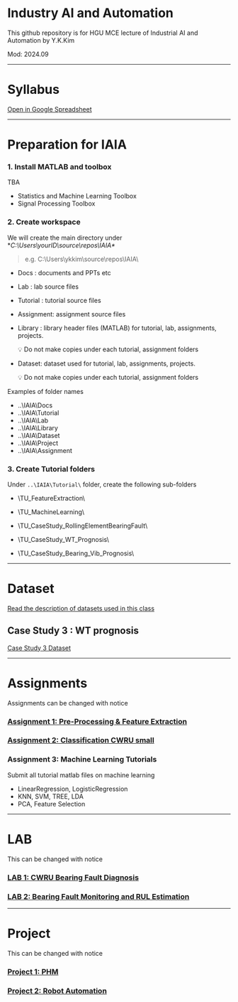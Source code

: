 # Industry AI and Automation

This github repository is for HGU MCE lecture of Industrial AI and Automation by Y.K.Kim

Mod: 2024.09

---
# Syllabus

[Open in Google Spreadsheet](https://docs.google.com/spreadsheets/d/1LbPzU5BaNWJbxIxk2sqOFMV-4e7cGteo/edit?gid=1264579071#gid=1264579071) 



---



# **Preparation for IAIA**

### 1. Install MATLAB and toolbox
TBA
* Statistics and Machine Learning Toolbox
* Signal Processing Toolbox



### 2. Create workspace

We will create the main directory under **C:\Users\yourID\source\repos\IAIA\**

> e.g. C:\Users\ykkim\source\repos\IAIA\

- Docs : documents and PPTs etc

- Lab : lab source files

- Tutorial : tutorial source files

- Assignment: assignment source files

- Library : library header files (MATLAB) for tutorial, lab, assignments, projects.

  <aside> 💡 Do not make copies under each tutorial, assignment folders

  </aside>

- Dataset:  dataset used for tutorial, lab, assignments, projects.

  <aside> 💡 Do not make copies under each tutorial, assignment folders
</aside>

Examples of folder names

- ..\IAIA\Docs
- ..\IAIA\Tutorial
- ..\IAIA\Lab
- ..\IAIA\Library
- ..\IAIA\Dataset
- ..\IAIA\Project
- ..\IAIA\Assignment



### 3. Create Tutorial folders

Under `..\IAIA\Tutorial\` folder, create the following sub-folders

- \TU_FeatureExtraction\

- \\TU_MachineLearning\

- \TU_CaseStudy_RollingElementBearingFault\

- \TU_CaseStudy_WT_Prognosis\

- \TU_CaseStudy_Bearing_Vib_Prognosis\

  

---

# Dataset
[Read the description of datasets used in this class](https://github.com/ykkimhgu/HGU_IAIA/blob/main/IAIA_Dataset_Description.md)


## Case Study 3 : WT prognosis
[Case Study 3 Dataset](https://drive.google.com/drive/folders/1msOkNKD7zuBDxMqTywkEfcpp9lnW-wEf?usp=sharing)

---

# Assignments

Assignments can be changed with notice




### [Assignment 1:  Pre-Processing & Feature Extraction](https://github.com/ykkimhgu/HGU_IAIA/blob/main/IAIA_Assignment_1_FeatureExtraction.md)



### [Assignment 2:  Classification CWRU small](https://github.com/ykkimhgu/HGU_IAIA/blob/main/IAIA_Assignment_2_Classification_CWRU.md)


### Assignment 3:  Machine Learning Tutorials

Submit all tutorial matlab  files on machine learning 
*  LinearRegression, LogisticRegression
* KNN, SVM, TREE, LDA
*  PCA, Feature Selection



---



# LAB
This  can be changed with notice


### [LAB 1: CWRU Bearing Fault Diagnosis](https://github.com/ykkimhgu/HGU_IAIA/blob/main/Assignment/LAB_Bearing_CWRU/IAIA_LAB_CWRU_BearingFaultClassification.md)



### [LAB 2:  Bearing Fault Monitoring and RUL Estimation](https://github.com/ykkimhgu/HGU_IAIA/blob/main/IAIA_LAB_Prognostic_BearingFault_RUL.md)





---
# Project 
This  can be changed with notice

### [Project 1: PHM](https://github.com/ykkimhgu/HGU_IAIA/blob/main/IAIA_Project1_PHM.md)


### [Project 2: Robot Automation](https://github.com/ykkimhgu/HGU_IAIA/blob/main/IAIA_Project2_RobotAutomation.md)





